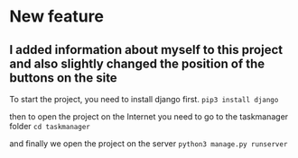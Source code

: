 # New feature

## I added information about myself to this project and also slightly changed the position of the buttons on the site


To start the project, you need to install django first.
`pip3 install django`

then to open the project on the Internet you need to go to the taskmanager folder
`cd taskmanager`

and finally we open the project on the server
`python3 manage.py runserver`

